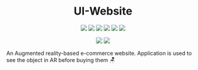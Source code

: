<h1 align="center">UI-Website</h1>
<div align="center">
  
<a href="https://github.com/Jimmy5467/Entity-Lens/stargazers"><img src="https://img.shields.io/github/stars/Jimmy5467/Entity-Lens?style=flat-square"/></a> 
<a href="https://github.com/Jimmy5467/Entity-Lens/network/members"><img src="https://img.shields.io/github/forks/Jimmy5467/Entity-Lens?style=flat-square"/></a> 
<a href="https://github.com/Jimmy5467/Entity-Lens/pullss"><img src="https://img.shields.io/github/issues-pr/Jimmy5467/Entity-Lens?&style=flat-square"/></a> 
<a href="https://github.com/Jimmy5467/Entity-Lens/issues"><img src="https://img.shields.io/github/issues/Jimmy5467/Entity-Lens?style=flat-square"/></a> 
<a href="https://github.com/Jimmy5467/Entity-Lens/graphs/contributors"><img src="https://img.shields.io/github/contributors/Jimmy5467/Entity-Lens?&style=flat-square&color=orange"/></a> 
<a href="https://github.com/Jimmy5467/Entity-Lens/blob/master/LICENSE"><img src="https://img.shields.io/github/license/Jimmy5467/Entity-Lens?&style=flat-square&color=1abc9c"/></a> 
<br>
  
![](https://img.shields.io/badge/Star-If_Liked-%23FF0000.svg?&style=flat-square&logoColor=white&color=white)
![](https://img.shields.io/badge/Fork-If_you_found_interesting-%23FF0000.svg?&style=flat-square&logoColor=white&color=white)<br>
</div>  

An Augmented reality-based e-commerce website. Application is used to see the object in AR before buying them :chair:
